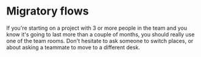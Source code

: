 # Migratory flows

If you're starting on a project with 3 or more people in the team and you know it's going to last more than a couple of months, you should really use one of the team rooms. Don't hesitate to ask someone to switch places, or about asking a teammate to move to a different desk.

